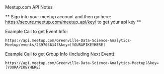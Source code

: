 Meetup.com API Notes

** Sign into your meetup account and then go here: https://secure.meetup.com/meetup_api/key/ to get your api key **

Example Call to get Event Info:

	https://api.meetup.com/Greenville-Data-Science-Analytics-Meetup/events/239703614?&key=[YOURAPIKEYHERE]

Example Call to get Group Info (Including Next Event):

	https://api.meetup.com/Greenville-Data-Science-Analytics-Meetup?&key=[YOURAPIKEYHERE]
